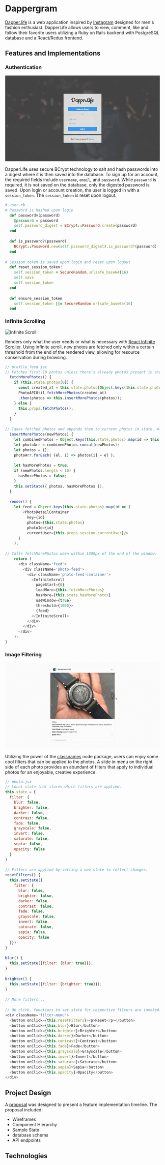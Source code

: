 # Dappergram

[Dapper.life][live link] is a web application inspired by [Instagram][instagram] designed for men's fashion enthusiast. DapperLife allows users to view, comment, like and follow their favorite users utilizing a Ruby on Rails backend with PostgreSQL database and a React/Redux frontend.

## Features and Implementations

### Authentication

![Login Demo][login]

DapperLife uses secure BCrypt technology to salt and hash passwords into a digest where it is then saved into the database. To sign up for an account, the required fields include `username`, `email`, and `password`. While `password` is required, it is not saved on the database, only the digested password is saved. Upon login or account creation, the user is logged in with a `session_token`. The `session_token` is reset upon logout.

```Ruby
# user.rb
# Password is hashed upon login
  def password=(password)
    @password = password
    self.password_digest = BCrypt::Password.create(password)
  end

  def is_password?(password)
    BCrypt::Password.new(self.password_digest).is_password?(password)
  end

# Session token is saved upon login and reset upon logout
  def reset_session_token!
    self.session_token = SecureRandom.urlsafe_base64(16)
    self.save
    self.session_token
  end

  def ensure_session_token
    self.session_token ||= SecureRandom.urlsafe_base64(16)
  end
```

### Infinite Scrolling

![Infinite Scroll][infinite]

Renders only what the user needs or what is necessary with [React Infinite Scroller][infinite scroller]. Using infinite scroll, new photos are fetched only within a certain threshold from the end of the rendered view, allowing for resource conservation during browsing.

```js
// profile_feed.jsx
// Fetches first 10 photos unless there's already photos present in state, in which case, the next 10 is fetched.
  fetchMorePhotos() {
    if (this.state.photos[0]) {
      const created_at = this.state.photos[Object.keys(this.state.photos).length  - 1].created_at;
      PhotoAPIUtil.fetchMorePhotos(created_at)
      .then(photos => this.insertMorePhotos(photos));
    } else {
      this.props.fetchPhotos();
    }
  }

// Takes fetched photos and appends them to current photos in state. Also tags state with boolean that indicates whether or not there's more photos to fetch
  insertMorePhotos(newPhotos) {
    let combinedPhotos = Object.keys(this.state.photos).map(id => this.state.photos[id]);
    let photoArr = combinedPhotos.concat(newPhotos);
    let photos = {};
    photoArr.forEach( (el, i) => photos[i] = el );

    let hasMorePhotos = true;
    if (newPhotos.length < 10) {
      hasMorePhotos = false;
    }
    this.setState({ photos, hasMorePhotos });
  }

  render() {
    let feed = Object.keys(this.state.photos).map(id => (
        <PhotoDetailContainer
          key={id}
          photos={this.state.photos}
          photoId={id}
          currentUser={this.props.session.currentUser}/>
      )
    );

// Calls fetchMorePhotos when within 1000px of the end of the window.
    return (
      <div className='feed'>
        <div className='photo-feed'>
          <div className='photo-feed-container'>
            <InfiniteScroll
              pageStart={0}
              loadMore={this.fetchMorePhotos}
              hasMore={this.state.hasMorePhotos}
              useWindow={true}
              threshold={1000}>
              {feed}
            </InfiniteScroll>
          </div>
        </div>
      </div>
    );
}
```

### Image Filtering

![Image Filter][image filter]

Utilizing the power of the [classnames][classnames] node package, users can enjoy some cool filters that can be applied to the photos. A slide in menu on the right side of each photo provides an abundant of filters that apply to individual photos for an enjoyable, creative experience.

```js
// photo.jsx
// Local state that stores which filters are applied.
this.state = {
  filter: {
    blur: false,
    brighter: false,
    darker: false,
    contrast: false,
    fade: false,
    grayscale: false,
    invert: false,
    saturate: false,
    sepia: false,
    opacity: false
  }
}

// Filters are applied by setting a new state to reflect changes.
resetFilters() {
  this.setState({
    filter: {
      blur: false,
      brighter: false,
      darker: false,
      contrast: false,
      fade: false,
      grayscale: false,
      invert: false,
      saturate: false,
      sepia: false,
      opacity: false
  }})
}

blur() {
  this.setState({filter: {blur: true}});
}

brighter() {
  this.setState({filter: {brighter: true}});
}

// More filters...

// On click, functions to set state for respective filters are invoked.
<div className='filter-menu'>
  <button onClick={this.resetFilters}><p>Reset</p></button>
  <button onClick={this.blur}>Blur</button>
  <button onClick={this.brighter}>Brighter</button>
  <button onClick={this.darker}>Darker</button>
  <button onClick={this.contrast}>Contrast</button>
  <button onClick={this.fade}>Fade</button>
  <button onClick={this.grayscale}>Grayscale</button>
  <button onClick={this.invert}>Invert</button>
  <button onClick={this.saturate}>Saturate</button>
  <button onClick={this.sepia}>Sepia</button>
  <button onClick={this.opacity}>Opacity</button>
</div>
```

## Project Design

A [proposal][proposal] was designed to present a feature implementation timeline. The proposal included:
- Wireframes
- Component Hierarchy
- Sample State
- database schema
- API endpoints

## Technologies


[live link]: http://www.dapper.life/
[instagram]: https://www.instagram.com/
[login]: ./docs/images/login.gif
[infinite]: ./docs/images/infinite.gif
[infinite scroller]: https://github.com/CassetteRocks/react-infinite-scroller
[image filter]:./docs/images/filter.gif
[classnames]: https://github.com/JedWatson/classnames
[proposal]: ./docs/README.md
